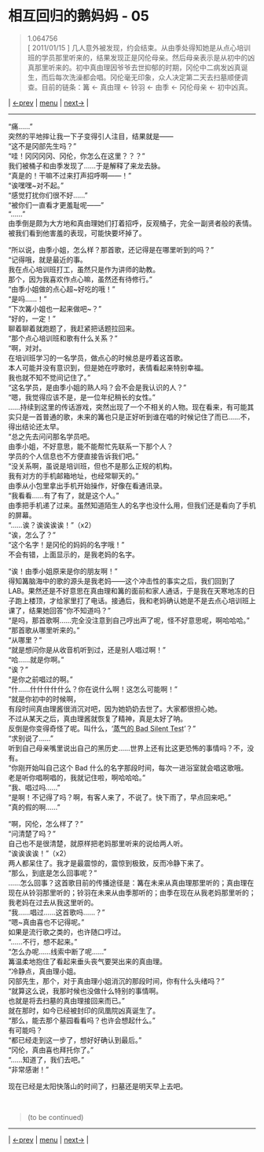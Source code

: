 # 相互回归的鹅妈妈 - 05
> 1.064756  
> [ 2011/01/15 ] 几人意外被发现，约会结束。从由季处得知她是从点心培训班的学员那里听来的，结果发现正是冈伦母亲。然后母亲表示是从初中的凶真那里听来的。初中真由理因爷爷去世抑郁的时期，冈伦中二病发凶真诞生，而后每次洗澡都会唱。冈伦毫无印象，众人决定第二天去扫墓顺便调查。目前的链条：篝 <- 真由理 <- 铃羽 <- 由季 <- 冈伦母亲 <- 初中凶真。  

| [←prev](./0116) | [menu](../) | [next→](./0118) |

---

“痛……”  
突然的平地摔让我一下子变得引人注目，结果就是——  
“这不是冈部先生吗？”  
“哇！冈冈冈冈、冈伦，你怎么在这里？？？”  
我们被桶子和由季发现了……于是解释了来龙去脉。  
“真是的！干嘛不过来打声招呼啊——！”  
“诶嘿嘿\~对不起。”  
“感觉打扰你们很不好……”  
“被你们一直看才更羞耻呢——”  
“……”  
由季倒是颇为大方地和真由理她们打着招呼，反观桶子，完全一副贤者般的表情。被我们看到他害羞的表现，可能快要坏掉了。  

“所以说，由季小姐，怎么样？那首歌，还记得是在哪里听到的吗？”  
“记得哦，就是最近的事。  
 我在点心培训班打工，虽然只是作为讲师的助教。  
 那个，因为我喜欢作点心嘛，虽然还有待修行。”  
“由季小姐做的点心超\~好吃的哦！”  
“是吗……！”  
“下次篝小姐也一起来做吧\~？”  
“好的，一定！”  
聊着聊着就跑题了，我赶紧把话题拉回来。  
“那个点心培训班和歌有什么关系？”  
“啊，对对。  
 在培训班学习的一名学员，做点心的时候总是哼着这首歌。  
 本人可能并没有意识到，但是她在哼歌时，表情看起来特别幸福。  
 我也就不知不觉间记住了。”  
“这名学员，是由季小姐的熟人吗？会不会是我认识的人？”  
“嗯，我觉得应该不是，是一位年纪稍长的女性。”  
……持续到这里的传话游戏，突然出现了一个不相关的人物。现在看来，有可能其实只是一首普通的歌，未来的篝也只是正好听到谁在唱的时候记住了而已……不，得出结论还太早。  
“总之先去问问那名学员吧。  
 由季小姐，不好意思，能不能帮忙先联系一下那个人？  
 学员的个人信息也不方便直接告诉我们吧。”  
“没关系啊，虽说是培训班，但也不是那么正规的机构。  
 我有对方的手机邮箱地址，也经常聊天的。”  
由季从小包里拿出手机开始操作，好像在看通讯录。  
“我看看……有了有了，就是这个人。”  
由季把手机递了过来。虽然知道陌生人的名字也没什么用，但我们还是看向了手机的屏幕。  
“……诶？诶诶诶诶！”（x2）  
“诶，怎么了？”  
“这个名字！是冈伦的妈妈的名字哦！”  
不会有错，上面显示的，是我老妈的名字。  

“诶！由季小姐原来是你的朋友啊！”  
得知篝脑海中的歌的源头是我老妈——这个冲击性的事实之后，我们回到了 LAB。果然还是不好意思在真由理和篝的面前和家人通话，于是我在天寒地冻的日子跑上楼顶，才给家里打了电话。接通后，我和老妈确认她是不是去点心培训班上课了，结果她回答“你不知道吗？”  
“是吗，那首歌啊……完全没注意到自己哼出声了呢，怪不好意思呢，啊哈哈哈。”  
“那首歌从哪里听来的。”  
“从哪里？”  
“就是想问你是从收音机听到过，还是别人唱过啊！”  
“哈……就是你啊。”  
“诶？”  
“是你之前唱过的啊。”  
“什……什什什什什么？你在说什么啊！这怎么可能啊！”  
“就是你初中的时候啊，  
 有段时间真由理酱很消沉对吧，因为她奶奶去世了。大家都很担心她。  
 不过从某天之后，真由理酱就恢复了精神，真是太好了呐。  
 反倒是你变得奇怪了呢。叫什么，‘<abbr title="狂気 の Mad Scientist">蒸气的 Bad Silent Test</abbr>’？”  
“求别说了……”  
听到自己母亲嘴里说出自己的黑历史……世界上还有比这更恐怖的事情吗？不，没有。  
“你刚开始叫自己这个 Bad 什么的名字那段时间，每次一进浴室就会唱这歌哦。  
 老是听你唱啊唱的，我就记住啦，啊哈哈哈。”  
“我、唱过吗……”  
“是啊！不记得了吗？啊，有客人来了，不说了。快下雨了，早点回来吧。”  
“真的假的啊……”  

“啊，冈伦，怎么样了？”  
“问清楚了吗？”  
自己也不是很清楚，就原样把老妈那里听来的说给两人听。  
“诶诶诶诶！”（x2）  
两人都呆住了。我才是最震惊的，震惊到极致，反而冷静下来了。  
“那么，到底是怎么回事呢？”  
……怎么回事？这首歌目前的传播途径是：篝在未来从真由理那里听的；真由理在现在从铃羽那里听的；铃羽在未来从由季那听的；由季在现在从我老妈那里听的；我老妈在过去从我这里听的。  
“我……唱过……这首歌吗……？”  
“嗯\~真由喜也不记得呢。”  
如果是流行歌之类的，也许随口哼过。  
“……不行，想不起来。”  
“怎么办呢……线索中断了呢……”  
篝温柔地抱住了看起来垂头丧气要哭出来的真由理。  
“冷静点，真由理小姐。  
 冈部先生，那个，对于真由理小姐消沉的那段时间，你有什么头绪吗？”  
“就算这么说，我那时候也没做什么特别的事情啊。  
 也就是将去扫墓的真由理接回来而已。”  
就在那时，如今已经被封印的凤凰院凶真诞生了。  
“那么，能去那个墓园看看吗？也许会想起什么。”  
有可能吗？  
“都已经走到这一步了，想好好确认到最后。”  
“冈伦，真由喜也拜托你了。”  
“……知道了，我们去吧。”  
“非常感谢！”  

现在已经是太阳快落山的时间了，扫墓还是明天早上去吧。  


<br/>

> (to be continued)
---

| [←prev](./0116) | [menu](../) | [next→](./0118) |
